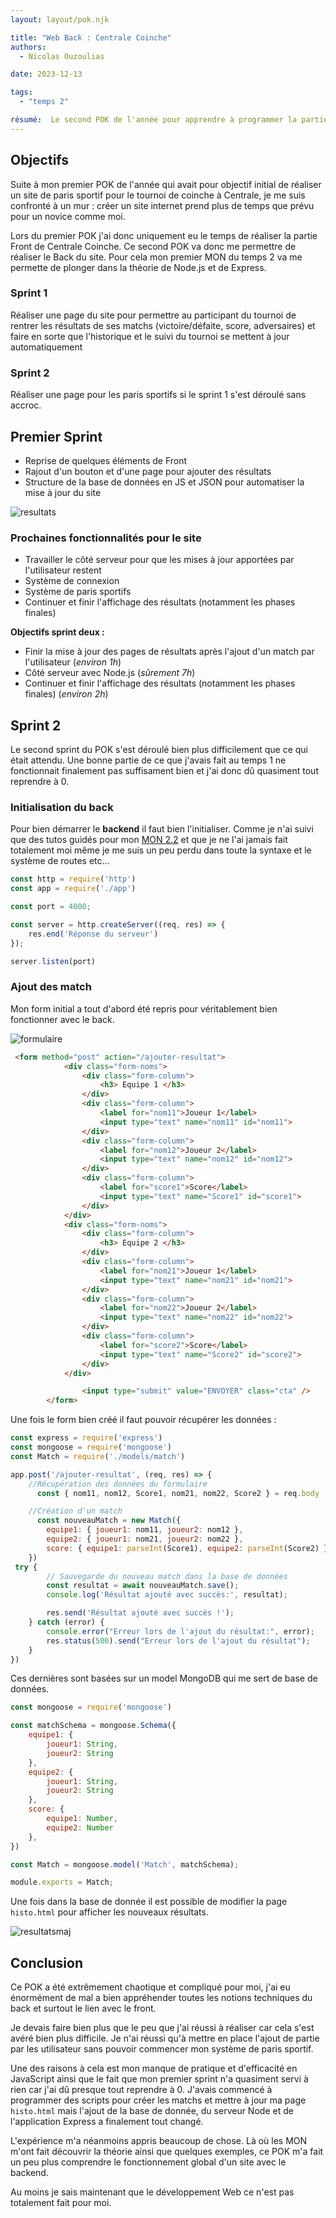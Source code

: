 ```yaml
---
layout: layout/pok.njk

title: "Web Back : Centrale Coinche"
authors:
  - Nicolas Ouzoulias

date: 2023-12-13

tags: 
  - "temps 2"

résumé:  Le second POK de l'année pour apprendre à programmer la partie back d'un site web.
---
```


## Objectifs

Suite à mon premier POK de l'année qui avait pour objectif initial de réaliser un site de paris sportif pour le tournoi de coinche à Centrale, je me suis confronté à un mur : créer un site internet prend plus de temps que prévu pour un novice comme moi. 

Lors du premier POK j'ai donc uniquement eu le temps de réaliser la partie Front de Centrale Coinche. Ce second POK va donc me permettre de réaliser le Back du site. Pour cela mon premier MON du temps 2 va me permette de plonger dans la théorie de Node.js et de Express. 

### Sprint 1

Réaliser une page du site pour permettre au participant du tournoi de rentrer les résultats de ses matchs (victoire/défaite, score, adversaires) et faire en sorte que l'historique et le suivi du tournoi se mettent à jour automatiquement

### Sprint 2

Réaliser une page pour les paris sportifs si le sprint 1 s'est déroulé sans accroc.

## Premier Sprint 

- Reprise de quelques éléments de Front 
- Rajout d'un bouton et d'une page pour ajouter des résultats
- Structure de la base de données en JS et JSON pour automatiser la mise à jour du site 


![resultats](./images/affichage_resultats.webp)

### Prochaines fonctionnalités pour le site

- Travailler le côté serveur pour que les mises à jour apportées par l'utilisateur restent
- Système de connexion
- Système de paris sportifs
- Continuer et finir l'affichage des résultats (notamment les phases finales)

**Objectifs sprint deux :**
- Finir la mise à jour des pages de résultats après l'ajout d'un match par l'utilisateur (*environ 1h*)  
- Côté serveur avec Node.js (*sûrement 7h*)
- Continuer et finir l'affichage des résultats (notamment les phases finales) (*environ 2h*)

## Sprint 2 

Le second sprint du POK s'est déroulé bien plus difficilement que ce qui était attendu. Une bonne partie de ce que j'avais fait au temps 1 ne fonctionnait finalement pas suffisament bien et j'ai donc dû quasiment tout reprendre à 0. 

### Initialisation du back

Pour bien démarrer le **backend** il faut bien l'initialiser. Comme je n'ai suivi que des tutos guidés pour mon [MON 2.2](../../mon/temps-2.2/index.md) et que je ne l'ai jamais fait totalement moi même je me suis un peu perdu dans toute la syntaxe et le système de routes etc... 

```js
const http = require('http')
const app = require('./app')

const port = 4000;

const server = http.createServer((req, res) => {
    res.end('Réponse du serveur')
});

server.listen(port)
```

### Ajout des match

Mon form initial a tout d'abord été repris pour véritablement bien fonctionner avec le back. 

![formulaire](./images/ajout_resultat.webp)

```html
 <form method="post" action="/ajouter-resultat">
            <div class="form-noms">
                <div class="form-column">
                    <h3> Equipe 1 </h3>
                </div>
                <div class="form-column">
                    <label for="nom11">Joueur 1</label>
                    <input type="text" name="nom11" id="nom11">
                </div>
                <div class="form-column">
                    <label for="nom12">Joueur 2</label>
                    <input type="text" name="nom12" id="nom12">
                </div>
                <div class="form-column">
                    <label for="score1">Score</label>
                    <input type="text" name="Score1" id="score1">
                </div>
            </div>
            <div class="form-noms">
                <div class="form-column">
                    <h3> Equipe 2 </h3>
                </div>
                <div class="form-column">
                    <label for="nom21">Joueur 1</label>
                    <input type="text" name="nom21" id="nom21">
                </div>
                <div class="form-column">
                    <label for="nom22">Joueur 2</label>
                    <input type="text" name="nom22" id="nom22">
                </div>
                <div class="form-column">
                    <label for="score2">Score</label>
                    <input type="text" name="Score2" id="score2">
                </div>
            </div>

                <input type="submit" value="ENVOYER" class="cta" />
        </form>
```

Une fois le form bien créé il faut pouvoir récupérer les données : 

```js
const express = require('express')
const mongoose = require('mongoose')
const Match = require('./models/match')

app.post('/ajouter-resultat', (req, res) => {
    //Récupération des données du formulaire
      const { nom11, nom12, Score1, nom21, nom22, Score2 } = req.body

    //Création d'un match
      const nouveauMatch = new Match({
        equipe1: { joueur1: nom11, joueur2: nom12 },
        equipe2: { joueur1: nom21, joueur2: nom22 },
        score: { equipe1: parseInt(Score1), equipe2: parseInt(Score2) }
    })
 try {
        // Sauvegarde du nouveau match dans la base de données
        const resultat = await nouveauMatch.save();
        console.log('Résultat ajouté avec succès:', resultat);

        res.send('Résultat ajouté avec succès !');
    } catch (error) {
        console.error("Erreur lors de l'ajout du résultat:", error);
        res.status(500).send("Erreur lors de l'ajout du résultat");
    }
})
```

Ces dernières sont basées sur un model MongoDB qui me sert de base de données.

```js
const mongoose = require('mongoose')

const matchSchema = mongoose.Schema({
    equipe1: {
        joueur1: String,
        joueur2: String
    },
    equipe2: {
        joueur1: String,
        joueur2: String
    },
    score: {
        equipe1: Number,
        equipe2: Number
    },
})

const Match = mongoose.model('Match', matchSchema);

module.exports = Match;

```

Une fois dans la base de donnée il est possible de modifier la page `histo.html` pour afficher les nouveaux résultats.

![resultatsmaj](./images/affichage_resultats2.webp)


## Conclusion

Ce POK a été extrêmement chaotique et compliqué pour moi, j'ai eu énormément de mal a bien appréhender toutes les notions techniques du back et surtout le lien avec le front. 

Je devais faire bien plus que le peu que j'ai réussi à réaliser car cela s'est avéré bien plus difficile. Je n'ai réussi qu'à mettre en place l'ajout de partie par les utilisateur sans pouvoir commencer mon système de paris sportif. 

Une des raisons à cela est mon manque de pratique et d'efficacité en JavaScript ainsi que le fait que mon premier sprint n'a quasiment servi à rien car j'ai dû presque tout reprendre à 0. J'avais commencé à programmer des scripts pour créer les matchs et mettre à jour ma page `histo.html` mais l'ajout de la base de donnée, du serveur Node et de l'application Express a finalement tout changé. 

L'expérience m'a néanmoins appris beaucoup de chose. Là où les MON m'ont fait découvrir la théorie ainsi que quelques exemples, ce POK m'a fait un peu plus comprendre le fonctionnement global d'un site avec le backend. 

Au moins je sais maintenant que le développement Web ce n'est pas totalement fait pour moi. 